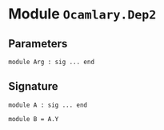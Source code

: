 
# Module `Ocamlary.Dep2`


## Parameters

```
module Arg : sig ... end
```

## Signature

```
module A : sig ... end
```
```
module B = A.Y
```